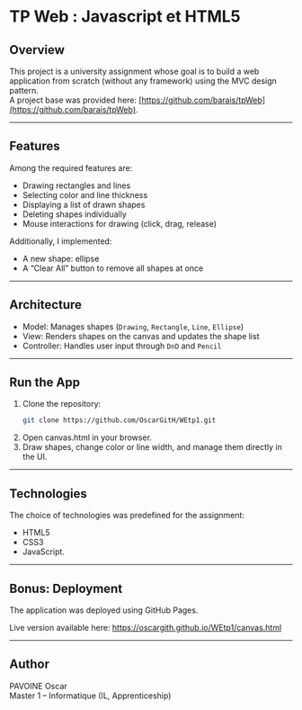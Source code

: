 # TP Web : Javascript et HTML5

## Overview
This project is a university assignment whose goal is to build a web application from scratch (without any framework) using the MVC design pattern.  
A project base was provided here: [https://github.com/barais/tpWeb](https://github.com/barais/tpWeb).

---

## Features
Among the required features are:
- Drawing rectangles and lines
- Selecting color and line thickness
- Displaying a list of drawn shapes
- Deleting shapes individually
- Mouse interactions for drawing (click, drag, release)

Additionally, I implemented:
- A new shape: ellipse
- A “Clear All” button to remove all shapes at once

---

## Architecture
- Model: Manages shapes (`Drawing`, `Rectangle`, `Line`, `Ellipse`)
- View: Renders shapes on the canvas and updates the shape list
- Controller: Handles user input through `DnD` and `Pencil`

---

## Run the App
1. Clone the repository:
   ```bash
   git clone https://github.com/OscarGitH/WEtp1.git
   ```
2. Open canvas.html in your browser.  
3. Draw shapes, change color or line width, and manage them directly in the UI.  

---

## Technologies

The choice of technologies was predefined for the assignment:  
- HTML5
- CSS3
- JavaScript.

---

## Bonus: Deployment

The application was deployed using GitHub Pages.

Live version available here:
https://oscargith.github.io/WEtp1/canvas.html

---

## Author
PAVOINE Oscar  
Master 1 – Informatique (IL, Apprenticeship)